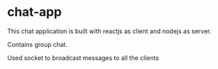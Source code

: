 # chat-app

This chat application is built with reactjs as client and nodejs as server.

Contains group chat.

Used socket to broadcast messages to all the clients
